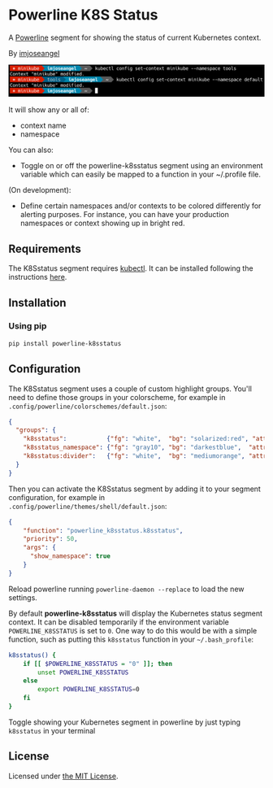 # Powerline K8S Status

A [Powerline][1] segment for showing the status of current Kubernetes context.

By [imjoseangel][2]

![screenshot][4]

It will show any or all of:

* context name
* namespace


You can also:

* Toggle on or off the powerline-k8sstatus segment using an environment variable which can easily be mapped to a function in your ~/.profile file.

(On development):

* Define certain namespaces and/or contexts to be colored differently for alerting purposes. For instance, you can have your production namespaces or context showing up in bright red.

## Requirements

The K8Sstatus segment requires [kubectl][5]. It can be installed following the instructions [here][6].

## Installation

### Using pip

```txt
pip install powerline-k8sstatus
```

## Configuration

The K8Sstatus segment uses a couple of custom highlight groups. You'll need to define those groups in your colorscheme,
for example in `.config/powerline/colorschemes/default.json`:

```json
{
  "groups": {
    "k8sstatus":           {"fg": "white",  "bg": "solarized:red", "attrs": []},
    "k8sstatus_namespace": {"fg": "gray10", "bg": "darkestblue",  "attrs": []},
    "k8sstatus:divider":   {"fg": "white",  "bg": "mediumorange", "attrs": []}
  }
}
```

Then you can activate the K8Sstatus segment by adding it to your segment configuration,
for example in `.config/powerline/themes/shell/default.json`:

```json
{
    "function": "powerline_k8sstatus.k8sstatus",
    "priority": 50,
    "args": {
      "show_namespace": true
    }
}
```

Reload powerline running `powerline-daemon --replace` to load the new settings.

By default **powerline-k8sstatus** will display the Kubernetes status segment context. It can be disabled temporarily if the environment variable `POWERLINE_K8SSTATUS` is set to `0`. One way to do this would be with a simple function, such as putting this `k8sstatus` function in your `~/.bash_profile`:

```bash
k8sstatus() {
    if [[ $POWERLINE_K8SSTATUS = "0" ]]; then
        unset POWERLINE_K8SSTATUS
    else
        export POWERLINE_K8SSTATUS=0
    fi
}
```

Toggle showing your Kubernetes segment in powerline by just typing `k8sstatus` in your terminal

## License

Licensed under [the MIT License][3].

[1]: https://powerline.readthedocs.org/en/master/
[2]: https://imjoseangel.github.io
[3]: https://github.com/imjoseangel/powerline-k8sstatus/blob/devel/LICENSE
[4]: https://raw.githubusercontent.com/imjoseangel/powerline-k8sstatus/devel/screenshot.png
[5]: https://kubernetes.io/docs/reference/kubectl/overview/
[6]: https://kubernetes.io/docs/tasks/tools/install-kubectl/
